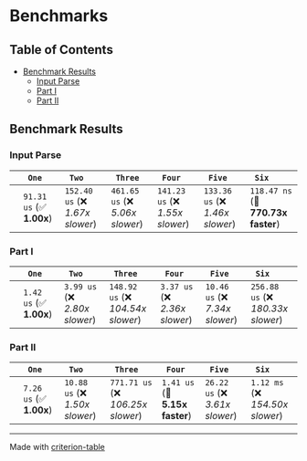 # Benchmarks

## Table of Contents

- [Benchmark Results](#benchmark-results)
    - [Input Parse ](#input-parse-)
    - [Part I ](#part-i-)
    - [Part II ](#part-ii-)

## Benchmark Results

### Input Parse 

|        | ` One`                   | ` Two`                           | ` Three`                         | ` Four`                          | ` Five`                          | ` Six`                              |
|:-------|:-------------------------|:---------------------------------|:---------------------------------|:---------------------------------|:---------------------------------|:----------------------------------- |
|        | `91.31 us` (✅ **1.00x**) | `152.40 us` (❌ *1.67x slower*)   | `461.65 us` (❌ *5.06x slower*)   | `141.23 us` (❌ *1.55x slower*)   | `133.36 us` (❌ *1.46x slower*)   | `118.47 ns` (🚀 **770.73x faster**)  |

### Part I 

|        | ` One`                  | ` Two`                         | ` Three`                           | ` Four`                        | ` Five`                         | ` Six`                              |
|:-------|:------------------------|:-------------------------------|:-----------------------------------|:-------------------------------|:--------------------------------|:----------------------------------- |
|        | `1.42 us` (✅ **1.00x**) | `3.99 us` (❌ *2.80x slower*)   | `148.92 us` (❌ *104.54x slower*)   | `3.37 us` (❌ *2.36x slower*)   | `10.46 us` (❌ *7.34x slower*)   | `256.88 us` (❌ *180.33x slower*)    |

### Part II 

|        | ` One`                  | ` Two`                          | ` Three`                           | ` Four`                        | ` Five`                         | ` Six`                            |
|:-------|:------------------------|:--------------------------------|:-----------------------------------|:-------------------------------|:--------------------------------|:--------------------------------- |
|        | `7.26 us` (✅ **1.00x**) | `10.88 us` (❌ *1.50x slower*)   | `771.71 us` (❌ *106.25x slower*)   | `1.41 us` (🚀 **5.15x faster**) | `26.22 us` (❌ *3.61x slower*)   | `1.12 ms` (❌ *154.50x slower*)    |

---
Made with [criterion-table](https://github.com/nu11ptr/criterion-table)

